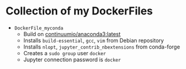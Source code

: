# Collection of my DockerFiles

* `DockerFile_myconda`
    - Build on [continuumio/anaconda3:latest](https://hub.docker.com/r/continuumio/anaconda3/)
    - Installs `build-essential`, `gcc`, `vim` from Debian repository
    - Installs `nlopt`, `jupyter_contrib_nbextensions` from conda-forge
    - Creates a `sudo group` user `docker`
    - Jupyter connection password is `docker`
